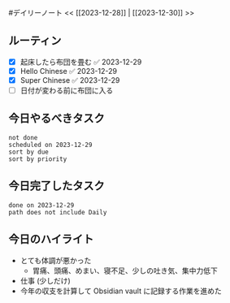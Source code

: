 #デイリーノート
<< [[2023-12-28]] | [[2023-12-30]] >>
## ルーティン
- [x] 起床したら布団を畳む ✅ 2023-12-29
- [x] Hello Chinese ✅ 2023-12-29
- [x] Super Chinese ✅ 2023-12-29
- [ ] 日付が変わる前に布団に入る
## 今日やるべきタスク
```tasks
not done
scheduled on 2023-12-29
sort by due
sort by priority
```
## 今日完了したタスク
```tasks
done on 2023-12-29
path does not include Daily
```
## 今日のハイライト
- とても体調が悪かった
	- 胃痛、頭痛、めまい、寝不足、少しの吐き気、集中力低下
- 仕事 (少しだけ)
- 今年の収支を計算して Obsidian vault に記録する作業を進めた
